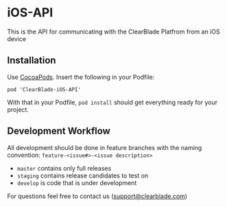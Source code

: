 iOS-API
=======

This is the API for communicating with the ClearBlade Platfrom from an iOS device

Installation
------------

Use [CocoaPods](http://cocoapods.org/). Insert the following in your Podfile:

    pod 'ClearBlade-iOS-API'

With that in your Podfile, `pod install` should get everything ready for your
project.

Development Workflow
--------------------

All development should be done in feature branches with the naming convention: `feature-<issue#>-<issue description>`

* `master` contains only full releases
* `staging` contains release candidates to test on
* `develop` is code that is under development

For questions feel free to contact us (support@clearblade.com)
